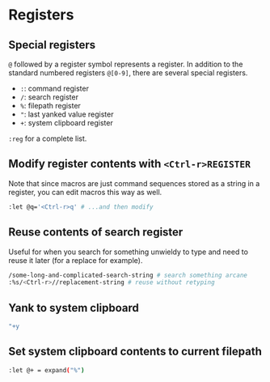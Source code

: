 # Registers

## Special registers

`@` followed by a register symbol represents a register. In addition to the standard numbered registers `@[0-9]`, there are several special registers.

* `:`: command register
* `/`: search register
* `%`: filepath register
* `"`: last yanked value register
* `+`: system clipboard register

`:reg` for a complete list.

## Modify register contents with `<Ctrl-r>REGISTER`

Note that since macros are just command sequences stored as a string in a register, you can edit macros this way as well.

```bash
:let @q='<Ctrl-r>q' # ...and then modify
```

## Reuse contents of search register

Useful for when you search for something unwieldy to type and need to reuse it later \(for a replace for example\).

```bash
/some-long-and-complicated-search-string # search something arcane
:%s/<Ctrl-r>//replacement-string # reuse without retyping
```

## Yank to system clipboard

```bash
"+y
```

## Set system clipboard contents to current filepath

```bash
:let @+ = expand("%")
```

